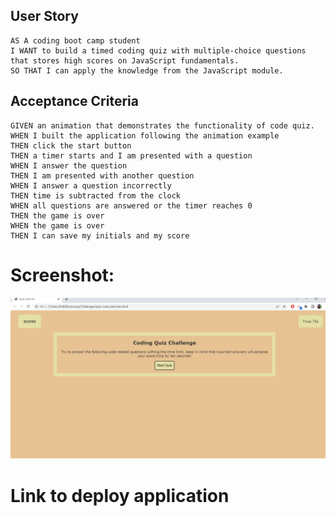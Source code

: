 ## User Story

```
AS A coding boot camp student
I WANT to build a timed coding quiz with multiple-choice questions
that stores high scores on JavaScript fundamentals.  
SO THAT I can apply the knowledge from the JavaScript module.
```

## Acceptance Criteria

```
GIVEN an animation that demonstrates the functionality of code quiz.
WHEN I built the application following the animation example
THEN click the start button
THEN a timer starts and I am presented with a question
WHEN I answer the question
THEN I am presented with another question
WHEN I answer a question incorrectly
THEN time is subtracted from the clock
WHEN all questions are answered or the timer reaches 0
THEN the game is over
WHEN the game is over
THEN I can save my initials and my score
```

# Screenshot:
![Code quiz](./Assets/screenshot.jpg)

# Link to deploy application

